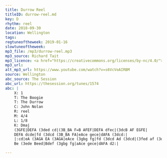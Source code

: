 ```yaml
---
title: Durrow Reel
titleID: durrow-reel.md
key: D
rhythm: reel
date: 2018-09-30
location: Wellington
tags:
regtuneoftheweek: 2019-01-16
slowtuneoftheweek:
mp3_file: /mp3/durrow-reel.mp3
mp3_source: Richard Tait
mp3_licence: <a href="https://creativecommons.org/licenses/by-nc/4.0/">CC-BY-NC-4.0</a>
mp3_url:
alt_mp3_url: https://www.youtube.com/watch?v=s6VcVoAIRBM
source: Wellington
abc_source: The Session
abc_url: https://thesession.org/tunes/1574
abc: |
    X: 1
    T: The Boogie
    T: The Durrow
    C: John Nolan
    R: reel
    M: 4/4
    L: 1/8
    K: Dmaj
    (3GFE|DEFA (3ded cd|(3B_BA F=B AFEF|DEFA dfec|(3dcB AF EGFE|
    DEFA dcde|fd (3dcd (3B_BA FA|eAce gece|dAFA (3dcd:|
    |:cd|eA (3AGA EA (3AGA|eAce (3gbg fg|fd (3dcd Ad (3dcd|(3fed af (3ded cd|
    Be (3ede Beed|Bdef (3gbg fg|aAce gece|dAFA d2:|

---
```

